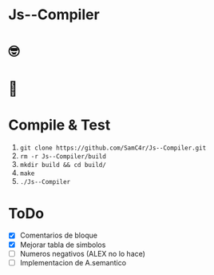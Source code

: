 # Js--Compiler


# 🤓

# 🗿

# Compile & Test
1. `git clone https://github.com/SamC4r/Js--Compiler.git`
2. `rm -r Js--Compiler/build`
3. `mkdir build && cd build/`
4. `make`
5. `./Js--Compiler`


# ToDo
- [x] Comentarios de bloque
- [x] Mejorar tabla de simbolos
- [ ] Numeros negativos (ALEX no lo hace)
- [ ] Implementacion de A.semantico
